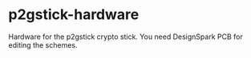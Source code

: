 p2gstick-hardware
=================

Hardware for the p2gstick crypto stick.
You need DesignSpark PCB for editing the schemes.
